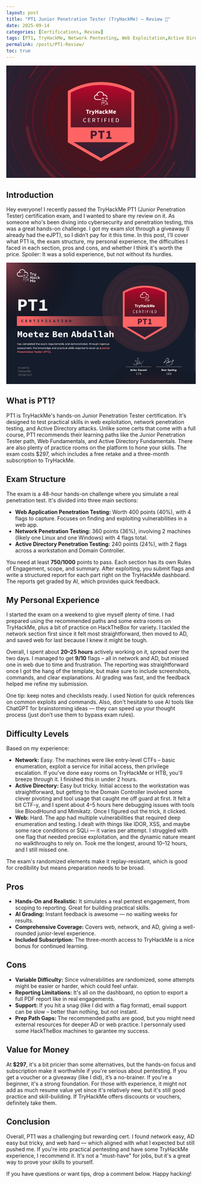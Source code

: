 ```yaml
---
layout: post
title: "PT1 Junior Penetration Tester (TryHackMe) – Review 🚀"
date: 2025-09-14
categories: [Certifications, Review]
tags: [PT1, TryHackMe, Network Pentesting, Web Exploitation,Active Directory, cybersecurity, report]
permalink: /posts/PT1-Review/
toc: true
---
```


![Description](/assets/images/PT1/pt1.png)

## Introduction
Hey everyone! I recently passed the TryHackMe PT1 (Junior Penetration Tester) certification exam, and I wanted to share my review on it. As someone who's been diving into cybersecurity and penetration testing, this was a great hands-on challenge. I got my exam slot through a giveaway (I already had the eJPT), so I didn’t pay for it this time. In this post, I'll cover what PT1 is, the exam structure, my personal experience, the difficulties I faced in each section, pros and cons, and whether I think it's worth the price. Spoiler: It was a solid experience, but not without its hurdles.

![Description](/assets/images/PT1/pt101.png)

## What is PT1?
PT1 is TryHackMe's hands-on Junior Penetration Tester certification. It's designed to test practical skills in web exploitation, network penetration testing, and Active Directory attacks. Unlike some certs that come with a full course, PT1 recommends their learning paths like the Junior Penetration Tester path, Web Fundamentals, and Active Directory Fundamentals. There are also plenty of practice rooms on the platform to hone your skills. The exam costs $297, which includes a free retake and a three-month subscription to TryHackMe.

## Exam Structure
The exam is a 48-hour hands-on challenge where you simulate a real penetration test. It's divided into three main sections:

- **Web Application Penetration Testing:** Worth 400 points (40%), with 4 flags to capture. Focuses on finding and exploiting vulnerabilities in a web app.  
- **Network Penetration Testing:** 360 points (36%), involving 2 machines (likely one Linux and one Windows) with 4 flags total.  
- **Active Directory Penetration Testing:** 240 points (24%), with 2 flags across a workstation and Domain Controller.

You need at least **750/1000** points to pass. Each section has its own Rules of Engagement, scope, and summary. After exploiting, you submit flags and write a structured report for each part right on the TryHackMe dashboard. The reports get graded by AI, which provides quick feedback.

## My Personal Experience
I started the exam on a weekend to give myself plenty of time. I had prepared using the recommended paths and some extra rooms on TryHackMe, plus a bit of practice on HackTheBox for variety. I tackled the network section first since it felt most straightforward, then moved to AD, and saved web for last because I knew it might be tough.

Overall, I spent about **20–25 hours** actively working on it, spread over the two days. I managed to get **9/10** flags – all in network and AD, but missed one in web due to time and frustration. The reporting was straightforward once I got the hang of the template, but make sure to include screenshots, commands, and clear explanations. AI grading was fast, and the feedback helped me refine my submission.

One tip: keep notes and checklists ready. I used Notion for quick references on common exploits and commands. Also, don't hesitate to use AI tools like ChatGPT for brainstorming ideas — they can speed up your thought process (just don’t use them to bypass exam rules).

## Difficulty Levels
Based on my experience:

- **Network:** Easy. The machines were like entry-level CTFs – basic enumeration, exploit a service for initial access, then privilege escalation. If you've done easy rooms on TryHackMe or HTB, you'll breeze through it. I finished this in under 2 hours.  
- **Active Directory:** Easy but tricky. Initial access to the workstation was straightforward, but getting to the Domain Controller involved some clever pivoting and tool usage that caught me off guard at first. It felt a bit CTF-y, and I spent about 4–5 hours here debugging issues with tools like BloodHound and Mimikatz. Once I figured out the trick, it clicked.  
- **Web:** Hard. The app had multiple vulnerabilities that required deep enumeration and testing. I dealt with things like IDOR, XSS, and maybe some race conditions or SQLi — it varies per attempt. I struggled with one flag that needed precise exploitation, and the dynamic nature meant no walkthroughs to rely on. Took me the longest, around 10–12 hours, and I still missed one.

The exam's randomized elements make it replay-resistant, which is good for credibility but means preparation needs to be broad.

## Pros
- **Hands-On and Realistic:** It simulates a real pentest engagement, from scoping to reporting. Great for building practical skills.  
- **AI Grading:** Instant feedback is awesome — no waiting weeks for results.  
- **Comprehensive Coverage:** Covers web, network, and AD, giving a well-rounded junior-level experience.  
- **Included Subscription:** The three-month access to TryHackMe is a nice bonus for continued learning.

## Cons
- **Variable Difficulty:** Since vulnerabilities are randomized, some attempts might be easier or harder, which could feel unfair.  
- **Reporting Limitations:** It's all on the dashboard, no option to export a full PDF report like in real engagements.  
- **Support:** If you hit a snag (like I did with a flag format), email support can be slow – better than nothing, but not instant.  
- **Prep Path Gaps:** The recommended paths are good, but you might need external resources for deeper AD or web practice. I personnaly used some HackTheBox machines to garantee my success.

## Value for Money
At **$297**, it's a bit pricier than some alternatives, but the hands-on focus and subscription make it worthwhile if you're serious about pentesting. If you get a voucher or a giveaway (like I did), it’s a no-brainer. If you're a beginner, it's a strong foundation. For those with experience, it might not add as much resume value yet since it's relatively new, but it's still good practice and skill-building. If TryHackMe offers discounts or vouchers, definitely take them.

## Conclusion
Overall, PT1 was a challenging but rewarding cert. I found network easy, AD easy but tricky, and web hard — which aligned with what I expected but still pushed me. If you're into practical pentesting and have some TryHackMe experience, I recommend it. It's not a "must-have" for jobs, but it's a great way to prove your skills to yourself.

If you have questions or want tips, drop a comment below. Happy hacking!
